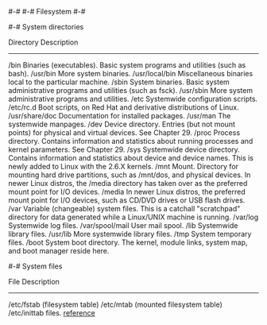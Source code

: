 #-#
#-# Filesystem
#-#

#-# System directories

Directory                                  Description
---------                                  -----------
/bin                                       Binaries (executables). Basic system programs and utilities (such as bash).
/usr/bin                                   More system binaries.
/usr/local/bin                             Miscellaneous binaries local to the particular machine.
/sbin                                      System binaries. Basic system administrative programs and utilities (such as fsck).
/usr/sbin                                  More system administrative programs and utilities.
/etc                                       Systemwide configuration scripts.
/etc/rc.d                                  Boot scripts, on Red Hat and derivative distributions of Linux.
/usr/share/doc                             Documentation for installed packages.
/usr/man                                   The systemwide manpages.
/dev                                       Device directory. Entries (but not mount points) for physical and virtual devices. See Chapter 29.
/proc                                      Process directory. Contains information and statistics about running processes and kernel parameters. See Chapter 29.
/sys                                       Systemwide device directory. Contains information and statistics about device and device names. This is newly added to Linux with the 2.6.X kernels.
/mnt                                       Mount. Directory for mounting hard drive partitions, such as /mnt/dos, and physical devices. In newer Linux distros, the /media directory has taken over as the preferred mount point for I/O devices.
/media                                     In newer Linux distros, the preferred mount point for I/O devices, such as CD/DVD drives or USB flash drives.
/var                                       Variable (changeable) system files. This is a catchall "scratchpad" directory for data generated while a Linux/UNIX machine is running.
/var/log                                   Systemwide log files.
/var/spool/mail                            User mail spool.
/lib                                       Systemwide library files.
/usr/lib                                   More systemwide library files.
/tmp                                       System temporary files.
/boot                                      System boot directory. The kernel, module links, system map, and boot manager reside here.


#-# System files

File                                       Description
----                                       -----------
/etc/fstab (filesystem table)
/etc/mtab (mounted filesystem table)
/etc/inittab files.
[reference](https://github.com/vrachieru/cheatsheet)
